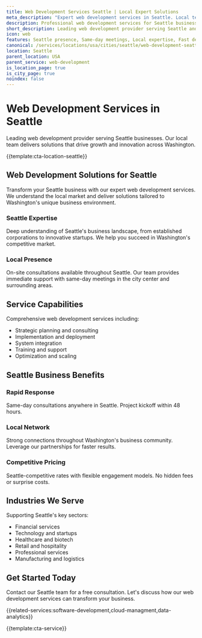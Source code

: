 ```yaml
---
title: Web Development Services Seattle | Local Expert Solutions
meta_description: "Expert web development services in Seattle. Local team, same-day consultations, proven results. Transform your business today."
description: Professional web development services for Seattle businesses
short_description: Leading web development provider serving Seattle and Washington.
icon: web
features: Seattle presence, Same-day meetings, Local expertise, Fast deployment, Competitive rates, Proven track record
canonical: /services/locations/usa/cities/seattle/web-development-seattle.html
location: Seattle
parent_location: USA
parent_service: web-development
is_location_page: true
is_city_page: true
noindex: false
---
```


# Web Development Services in Seattle

Leading web development provider serving Seattle businesses. Our local team delivers solutions that drive growth and innovation across Washington.

{{template:cta-location-seattle}}

## Web Development Solutions for Seattle

Transform your Seattle business with our expert web development services. We understand the local market and deliver solutions tailored to Washington's unique business environment.

### Seattle Expertise

Deep understanding of Seattle's business landscape, from established corporations to innovative startups. We help you succeed in Washington's competitive market.

### Local Presence

On-site consultations available throughout Seattle. Our team provides immediate support with same-day meetings in the city center and surrounding areas.

## Service Capabilities

Comprehensive web development services including:
- Strategic planning and consulting
- Implementation and deployment
- System integration
- Training and support
- Optimization and scaling

## Seattle Business Benefits

### Rapid Response
Same-day consultations anywhere in Seattle. Project kickoff within 48 hours.

### Local Network
Strong connections throughout Washington's business community. Leverage our partnerships for faster results.

### Competitive Pricing
Seattle-competitive rates with flexible engagement models. No hidden fees or surprise costs.

## Industries We Serve

Supporting Seattle's key sectors:
- Financial services
- Technology and startups
- Healthcare and biotech
- Retail and hospitality
- Professional services
- Manufacturing and logistics

## Get Started Today

Contact our Seattle team for a free consultation. Let's discuss how our web development services can transform your business.

{{related-services:software-development,cloud-managment,data-analytics}}

{{template:cta-service}}
